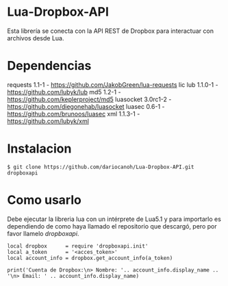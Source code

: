 # Lua-Dropbox-API
Esta librería se conecta con la API REST de Dropbox para interactuar con archivos desde Lua.

# Dependencias

requests 1.1-1     - https://github.com/JakobGreen/lua-requests lic
lub 1.1.0-1	       - https://github.com/lubyk/lub
md5 1.2-1          - https://github.com/keplerproject/md5
luasocket 3.0rc1-2 - https://github.com/diegonehab/luasocket
luasec 0.6-1       - https://github.com/brunoos/luasec
xml 1.1.3-1        - https://github.com/lubyk/xml

# Instalacion
	
	$ git clone https://github.com/dariocanoh/Lua-Dropbox-API.git dropboxapi

# Como usarlo

Debe ejecutar la libreria lua con un intérprete de Lua5.1 y para importarlo es dependiendo de 
como haya llamado el repositorio que descargó, pero por favor llamelo *dropboxapi*.

	local dropbox      = require 'dropboxapi.init'
	local a_token      = '<acces_token>'
	local account_info = dropbox.get_account_info(a_token)
	
	print('Cuenta de Dropbox:\n> Nombre: '.. account_info.display_name .. '\n> Email: ' .. account_info.display_name)